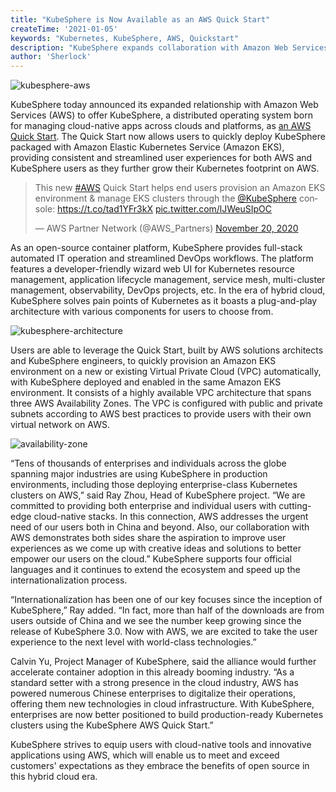 ```yaml
---
title: "KubeSphere is Now Available as an AWS Quick Start"
createTime: '2021-01-05'
keywords: "Kubernetes, KubeSphere, AWS, Quickstart"
description: "KubeSphere expands collaboration with Amazon Web Services to further accelerate the cloud-native technology transformation."
author: 'Sherlock'
---
```


![kubesphere-aws](https://ap3.qingstor.com/kubesphere-website/docs/kubesphere-aws.png)

KubeSphere today announced its expanded relationship with Amazon Web Services (AWS) to offer KubeSphere, a distributed operating system born for managing cloud-native apps across clouds and platforms, as [an AWS Quick Start](https://aws.amazon.com/quickstart/architecture/qingcloud-kubesphere/). The Quick Start now allows users to quickly deploy KubeSphere packaged with Amazon Elastic Kubernetes Service (Amazon EKS), providing consistent and streamlined user experiences for both AWS and KubeSphere users as they further grow their Kubernetes footprint on AWS.

<blockquote class="twitter-tweet"><p lang="en" dir="ltr">This new <a href="https://twitter.com/hashtag/AWS?src=hash&amp;ref_src=twsrc%5Etfw">#AWS</a> Quick Start helps end users provision an Amazon EKS environment &amp; manage EKS clusters through the <a href="https://twitter.com/KubeSphere?ref_src=twsrc%5Etfw">@KubeSphere</a> console: <a href="https://t.co/tad1YFr3kX">https://t.co/tad1YFr3kX</a> <a href="https://t.co/lJWeuSIpOC">pic.twitter.com/lJWeuSIpOC</a></p>&mdash; AWS Partner Network (@AWS_Partners) <a href="https://twitter.com/AWS_Partners/status/1329591293182439424?ref_src=twsrc%5Etfw">November 20, 2020</a></blockquote> <script async src="https://platform.twitter.com/widgets.js" charset="utf-8"></script>

As an open-source container platform, KubeSphere provides full-stack automated IT operation and streamlined DevOps workflows. The platform features a developer-friendly wizard web UI for Kubernetes resource management, application lifecycle management, service mesh, multi-cluster management, observability, DevOps projects, etc. In the era of hybrid cloud, KubeSphere solves pain points of Kubernetes as it boasts a plug-and-play architecture with various components for users to choose from.

![kubesphere-architecture](https://ap3.qingstor.com/kubesphere-website/docs/architecture.png)

Users are able to leverage the Quick Start, built by AWS solutions architects and KubeSphere engineers, to quickly provision an Amazon EKS environment on a new or existing Virtual Private Cloud (VPC) automatically, with KubeSphere deployed and enabled in the same Amazon EKS environment. It consists of a highly available VPC architecture that spans three AWS Availability Zones. The VPC is configured with public and private subnets according to AWS best practices to provide users with their own virtual network on AWS.

![availability-zone](https://ap3.qingstor.com/kubesphere-website/docs/aws-cloud-zone.png)

“Tens of thousands of enterprises and individuals across the globe spanning major industries are using KubeSphere in production environments, including those deploying enterprise-class Kubernetes clusters on AWS,” said Ray Zhou, Head of KubeSphere project. “We are committed to providing both enterprise and individual users with cutting-edge cloud-native stacks. In this connection, AWS addresses the urgent need of our users both in China and beyond. Also, our collaboration with AWS demonstrates both sides share the aspiration to improve user experiences as we come up with creative ideas and solutions to better empower our users on the cloud.” KubeSphere supports four official languages and it continues to extend the ecosystem and speed up the internationalization process.

“Internationalization has been one of our key focuses since the inception of KubeSphere,” Ray added. “In fact, more than half of the downloads are from users outside of China and we see the number keep growing since the release of KubeSphere 3.0. Now with AWS, we are excited to take the user experience to the next level with world-class technologies.”

Calvin Yu, Project Manager of KubeSphere, said the alliance would further accelerate container adoption in this already booming industry. “As a standard setter with a strong presence in the cloud industry, AWS has powered numerous Chinese enterprises to digitalize their operations, offering them new technologies in cloud infrastructure. With KubeSphere, enterprises are now better positioned to build production-ready Kubernetes clusters using the KubeSphere AWS Quick Start.”

KubeSphere strives to equip users with cloud-native tools and innovative applications using AWS, which will enable us to meet and exceed customers' expectations as they embrace the benefits of open source in this hybrid cloud era.